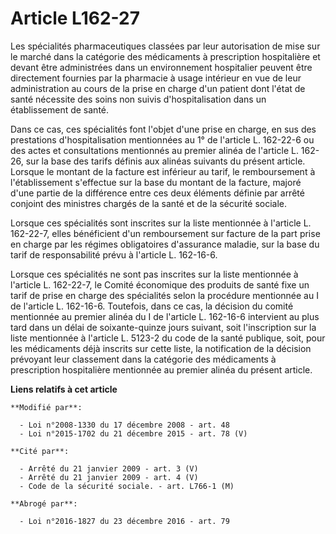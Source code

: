 # Article L162-27

Les spécialités pharmaceutiques classées par leur autorisation de mise sur le marché dans la catégorie des médicaments à
prescription hospitalière et devant être administrées dans un environnement hospitalier peuvent être directement fournies par
la pharmacie à usage intérieur en vue de leur administration au cours de la prise en charge d'un patient dont l'état de santé
nécessite des soins non suivis d'hospitalisation dans un établissement de santé. 

Dans ce cas, ces spécialités font l'objet d'une prise en charge, en sus des prestations d'hospitalisation mentionnées au 1°
de l'article L. 162-22-6 ou des actes et consultations mentionnés au premier alinéa de l'article L. 162-26, sur la base des
tarifs définis aux alinéas suivants du présent article. Lorsque le montant de la facture est inférieur au tarif, le
remboursement à l'établissement s'effectue sur la base du montant de la facture, majoré d'une partie de la différence entre
ces deux éléments définie par arrêté conjoint des ministres chargés de la santé et de la sécurité sociale. 

Lorsque ces spécialités sont inscrites sur la liste mentionnée à l'article L. 162-22-7, elles bénéficient d'un remboursement
sur facture de la part prise en charge par les régimes obligatoires d'assurance maladie, sur la base du tarif de
responsabilité prévu à l'article L. 162-16-6. 

Lorsque ces spécialités ne sont pas inscrites sur la liste mentionnée à l'article L. 162-22-7, le Comité économique des
produits de santé fixe un tarif de prise en charge des spécialités selon la procédure mentionnée au I de l'article L.
162-16-6. Toutefois, dans ce cas, la décision du comité mentionnée au premier alinéa du I de l'article L. 162-16-6 intervient
au plus tard dans un délai de soixante-quinze jours suivant, soit l'inscription sur la liste mentionnée à l'article L. 5123-2
du code de la santé publique, soit, pour les médicaments déjà inscrits sur cette liste, la notification de la décision
prévoyant leur classement dans la catégorie des médicaments à prescription hospitalière mentionnée au premier alinéa du
présent article.

**Liens relatifs à cet article**

	**Modifié par**:

	  - Loi n°2008-1330 du 17 décembre 2008 - art. 48
	  - Loi n°2015-1702 du 21 décembre 2015 - art. 78 (V)

	**Cité par**:

	  - Arrêté du 21 janvier 2009 - art. 3 (V)
	  - Arrêté du 21 janvier 2009 - art. 4 (V)
	  - Code de la sécurité sociale. - art. L766-1 (M)

	**Abrogé par**:

	  - Loi n°2016-1827 du 23 décembre 2016 - art. 79
